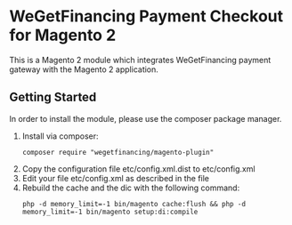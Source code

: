 # WeGetFinancing Payment Checkout for Magento 2

This is a Magento 2 module which integrates WeGetFinancing payment gateway with the Magento 2 application.

## Getting Started

In order to install the module, please use the composer package manager.


1. Install via composer:
    ```
    composer require "wegetfinancing/magento-plugin"
    ```
2. Copy the configuration file etc/config.xml.dist to etc/config.xml
3. Edit your file etc/config.xml as described in the file
4. Rebuild the cache and the dic with the following command:
    ```
    php -d memory_limit=-1 bin/magento cache:flush && php -d memory_limit=-1 bin/magento setup:di:compile
    ```


